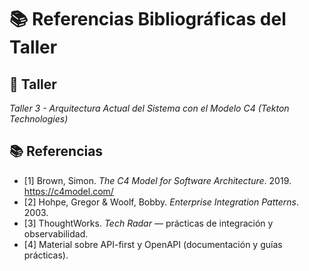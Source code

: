 # 📚 Referencias Bibliográficas del Taller

## 🔖 Taller
_Taller 3 - Arquitectura Actual del Sistema con el Modelo C4 (Tekton Technologies)_

## 📚 Referencias
- [1] Brown, Simon. *The C4 Model for Software Architecture*. 2019. https://c4model.com/  
- [2] Hohpe, Gregor & Woolf, Bobby. *Enterprise Integration Patterns*. 2003.  
- [3] ThoughtWorks. *Tech Radar* — prácticas de integración y observabilidad.  
- [4] Material sobre API-first y OpenAPI (documentación y guías prácticas).